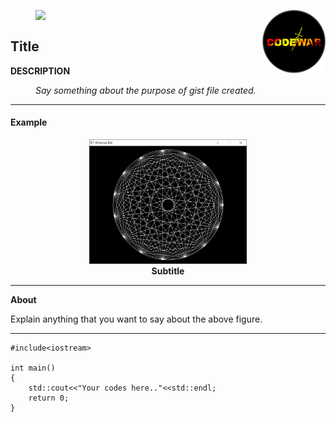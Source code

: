 > [<p align="left"><img width="30%" align="left" src="https://img.youtube.com/vi/r7yOMz8HrHk/maxresdefault.jpg"></p>](https://youtu.be/r7yOMz8HrHk)

[<img width="20%" align="right" src="https://raw.githubusercontent.com/rp181135198/My-Gist-Files-Data/master/Image%20Data/Channel%20Logo.png">](https://www.youtube.com/c/codewar)

</br>

## Title
**DESCRIPTION**

<dl> <i>
    <dd>Say something about the purpose of gist file created.</dd>
</i> </dl>

---

<h4>Example</h4>
<p align="center">
    <img width="50%" src="https://raw.githubusercontent.com/rp181135198/My-Gist-Files-Data/master/Image%20Data/Straight%20Line%20Examples%20in%20C%2B%2B%20graphics.h/Example%20of%20lineto%20and%20moveto.PNG"><br>
    <b>Subtitle</b><br>
</p>

---
**About**

Explain anything that you want to say about the above figure.

---

```
#include<iostream>

int main()
{
    std::cout<<"Your codes here.."<<std::endl;
    return 0;
}
```
